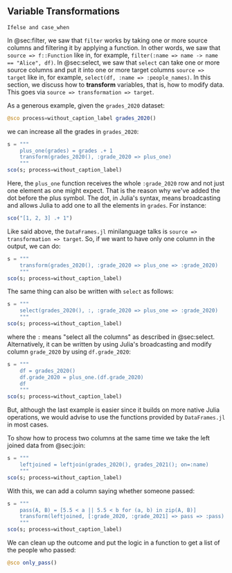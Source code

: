 ## Variable Transformations

```{=comment}
Ifelse and case_when
```

In @sec:filter, we saw that `filter` works by taking one or more source columns and filtering it by applying a function.
In other words, we saw that `source => f::Function` like in, for example, `filter(:name => name -> name == "Alice", df)`.
In @sec:select, we saw that `select` can take one or more source columns and put it into one or more target columns `source => target` like in, for example, `select(df, :name => :people_names)`.
In this section, we discuss how to **transform** variables, that is, how to modify data.
This goes via `source => transformation => target`.

As a generous example, given the `grades_2020` dataset:

```jl
@sco process=without_caption_label grades_2020()
```

we can increase all the grades in `grades_2020`:

```jl
s = """
    plus_one(grades) = grades .+ 1
    transform(grades_2020(), :grade_2020 => plus_one)
    """
sco(s; process=without_caption_label)
```

Here, the `plus_one` function receives the whole `:grade_2020` row and not just one element as one might expect.
That is the reason why we've added the dot before the plus symbol.
The dot, in Julia's syntax, means broadcasting and allows Julia to add one to all the elements in `grades`.
For instance:

```jl
sco("[1, 2, 3] .+ 1")
```

Like said above, the `DataFrames.jl` minilanguage talks is `source => transformation => target`.
So, if we want to have only one column in the output, we can do:

```jl
s = """
    transform(grades_2020(), :grade_2020 => plus_one => :grade_2020)
    """
sco(s; process=without_caption_label)
```

The same thing can also be written with `select` as follows:

```jl
s = """
    select(grades_2020(), :, :grade_2020 => plus_one => :grade_2020)
    """
sco(s; process=without_caption_label)
```

where the `:` means "select all the columns" as described in @sec:select.
Alternatively, it can be written by using Julia's broadcasting and modify column `grade_2020` by using `df.grade_2020`:

```jl
s = """
    df = grades_2020()
    df.grade_2020 = plus_one.(df.grade_2020)
    df
    """
sco(s; process=without_caption_label)
```

But, although the last example is easier since it builds on more native Julia operations, we would advise to use the functions provided by `DataFrames.jl` in most cases.

To show how to process two columns at the same time we take the left joined data from @sec:join:

```jl
s = """
    leftjoined = leftjoin(grades_2020(), grades_2021(); on=:name)
    """
sco(s; process=without_caption_label)
```

With this, we can add a column saying whether someone passed:

```jl
s = """
    pass(A, B) = [5.5 < a || 5.5 < b for (a, b) in zip(A, B)]
    transform(leftjoined, [:grade_2020, :grade_2021] => pass => :pass)
    """
sco(s; process=without_caption_label)
```

We can clean up the outcome and put the logic in a function to get a list of the people who passed:

```jl
@sco only_pass()
```
